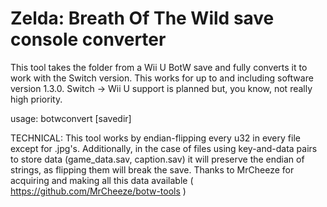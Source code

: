 # Zelda: Breath Of The Wild save console converter
This tool takes the folder from a Wii U BotW save and fully converts it to work with the Switch version. This works for up to and including software version 1.3.0.
Switch -> Wii U support is planned but, you know, not really high priority.

usage: botwconvert [savedir]

TECHNICAL:
This tool works by endian-flipping every u32 in every file except for .jpg's. Additionally, in the case of files using key-and-data pairs to store data (game_data.sav, caption.sav) it will preserve the endian of strings, as flipping them will break the save. Thanks to MrCheeze for acquiring and making all this data available ( https://github.com/MrCheeze/botw-tools )
